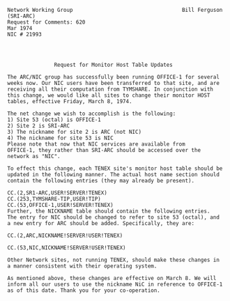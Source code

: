     Network Working Group                                   Bill Ferguson (SRI-ARC)
    Request for Comments: 620                                              Mar 1974
    NIC # 21993




                   Request for Monitor Host Table Updates

    The ARC/NIC group has successfully been running OFFICE-1 for several
    weeks now. Our NIC users have been transferred to that site, and are
    receiving all their computation from TYMSHARE. In conjunction with
    this change, we would like all sites to change their monitor HOST
    tables, effective Friday, March 8, 1974.

    The net change we wish to accomplish is the following:
    1) Site 53 (octal) is OFFICE-1
    2) Site 2 is SRI-ARC
    3) The nickname for site 2 is ARC (not NIC)
    4) The nickname for site 53 is NIC
    Please note that now that NIC services are available from
    OFFICE-1, they rather than SRI-ARC should be accessed over the
    network as "NIC".

    To effect this change, each TENEX site's monitor host table should be
    updated in the following manner. The actual host name section should
    contain the following entries (they may already be present).

    CC.(2,SR1-ARC,USER!SERVER!TENEX)
    CC.(253,TYMSHARE-TIP,USER!TIP)
    CC.(53,OFFICE-1,USER!SERVER!TENEX)
    Further, the NICKNAME table should contain the following entries.
    The entry for NIC should be changed to refer to site 53 (octal), and
    a new entry for ARC should be added. Specifically, they are:

    CC.(2,ARC,NICKNAME!SERVER!USER!TENEX)

    CC.(53,NIC,NICKNAME!SERVER!USER!TENEX)

    Other Network sites, not running TENEX, should make these changes in
    a manner consistent with their operating system.

    As mentioned above, these changes are effective on March 8. We will
    inform all our users to use the nickname NiC in reference to OFFICE-1
    as of this date. Thank you for your co-operation.
